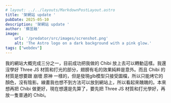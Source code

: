 ```yaml
---
# layout: ../../layouts/MarkdownPostLayout.astro
title: '架網站 update '
pubDate: 2025-05-10
description: '架網站 update '
author: '蘇昱融'
image:
    url: '/predator/src/images/screnshot.png'
    alt: 'The Astro logo on a dark background with a pink glow.'
tags: ["webdev"] 
---
```

我的網站大概完成三分之一，目前成功把我做的 Chibi 放上去可以轉動這樣。我還沒學好 Three JS 材質和打光的部分，翅膀有毛的效果純粹是意外。而且 Chibi 的材質是想要跟 崩壞 原神 一樣的，但是發現glb模型只接受圖檔，所以只能烤它的顏色，沒有陰影。線畫我也想不到方法可以放到網站上，所以看起來醜醜的。本來想再把 Chibi 做更好，現在想還是先算了，要先把 Three JS 材質和打光學好，再放一隻普通的 Chibi。